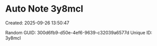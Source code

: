 ﻿# Auto Note 3y8mcl
Created: 2025-09-26 13:50:47

Random GUID: 300d6fb9-d50e-4ef6-9639-c32039a6577d
Unique ID: 3y8mcl
